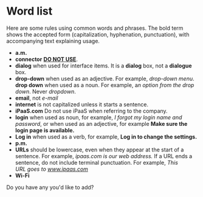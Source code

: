 # Word list

Here are some rules using common words and phrases. The bold term shows
the accepted form (capitalization, hyphenation, punctuation), with
accompanying text explaining usage.

-   **a.m.**
-   **connector** <u>**DO NOT USE**</u>.
-   **dialog** when used for interface items. It is a **dialog** box,
    not a **dialogue** box.
-   **drop-down** when used as an adjective. For example, *drop-down
    menu*. **drop down** when used as a noun. For example, a*n option
    from the drop down*. Never *dropdown*.
-   **email**, not *e-mail*
-   **internet** is not capitalized unless it starts a sentence.
-   **iPaaS.com** Do not use iPaaS when referring to the company.
-   **login** when used as noun, for example, *I forgot my login name
    and password*, or when used as an adjective, for example **Make sure
    the login page is available.** 
-   **Log in** when used as a verb, for
    example, **Log in to change the settings.**
-   **p.m.**
-   **URLs** should be lowercase, even when they appear at the start of
    a sentence. For example, *ipaas.com is our web address.* If a
    URL ends a sentence, do not include terminal punctuation. For
    example, *This URL goes to www.ipaas.com*
-   **Wi-Fi**

Do you have any you'd like to add?
